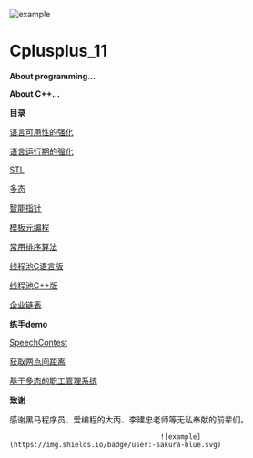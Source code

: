 ![example](https://img.shields.io/badge/cpp11-v1.0-red.svg)
# Cplusplus_11


**About programming...**


**About C++...**

**目录**

[语言可用性的强化](https://github.com/Sakura7301/Cplusplus_11/tree/master/%E8%AF%AD%E8%A8%80%E5%8F%AF%E7%94%A8%E6%80%A7%E7%9A%84%E5%BC%BA%E5%8C%96)

[语言运行期的强化](https://github.com/Sakura7301/Cplusplus_11/tree/master/%E8%AF%AD%E8%A8%80%E8%BF%90%E8%A1%8C%E6%9C%9F%E7%9A%84%E5%BC%BA%E5%8C%96)

[STL](https://github.com/Sakura7301/Cplusplus_11/tree/master/STL)

[多态](https://github.com/Sakura7301/Cplusplus_11/tree/master/%E5%A4%9A%E6%80%81)

[智能指针](https://github.com/Sakura7301/Cplusplus_11/tree/master/%E6%99%BA%E8%83%BD%E6%8C%87%E9%92%88)

[模板元编程](https://github.com/Sakura7301/Cplusplus_11/tree/master/%E6%A8%A1%E6%9D%BF%E5%85%83%E7%BC%96%E7%A8%8B)

[常用排序算法](https://github.com/Sakura7301/Cplusplus_11/tree/master/sort)

[线程池C语言版](https://github.com/Sakura7301/Cplusplus_11/tree/master/ThreadPool_C)

[线程池C++版](https://github.com/Sakura7301/Cplusplus_11/tree/master/ThreadPool_Cpp)

[企业链表](https://github.com/Sakura7301/Cplusplus_11/tree/master/%E4%BC%81%E4%B8%9A%E9%93%BE%E8%A1%A8)

**练手demo**

[SpeechContest](https://github.com/Sakura7301/Cplusplus_11/tree/master/SpeechContest)

[获取两点间距离](https://github.com/Sakura7301/Cplusplus_11/tree/master/%E4%B8%A4%E7%82%B9%E9%97%B4%E8%B7%9D%E7%A6%BB)

[基于多态的职工管理系统](https://github.com/Sakura7301/Cplusplus_11/tree/master/%E5%9F%BA%E4%BA%8E%E5%A4%9A%E6%80%81%E7%9A%84%E8%81%8C%E5%B7%A5%E7%AE%A1%E7%90%86%E7%B3%BB%E7%BB%9F)

**致谢**

感谢黑马程序员、爱编程的大丙、李建忠老师等无私奉献的前辈们。

                                         ![example](https://img.shields.io/badge/user:-sakura-blue.svg)
